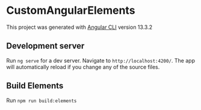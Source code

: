 # CustomAngularElements

This project was generated with [Angular CLI](https://github.com/angular/angular-cli) version 13.3.2

## Development server

Run `ng serve` for a dev server. Navigate to `http://localhost:4200/`. The app will automatically reload if you change any of the source files.

## Build Elements

Run `npm run build:elements`
